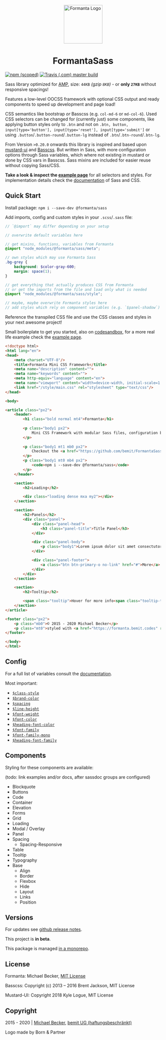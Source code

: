 <p align="center">
  <a href="https://formanta.bemit.codes" rel="noopener noreferrer" target="_blank"><img width="125" src="https://formanta.bemit.codes/formanta_logo.svg" alt="Formanta Logo"></a>
</p>

<h1 align="center">FormantaSass</h1>

[![npm (scoped)](https://img.shields.io/npm/v/@formanta/sass?style=flat-square)](https://www.npmjs.com/package/@formanta/sass)
[![Travis (.com) master build](https://img.shields.io/travis/com/bemit/Formanta/master?style=flat-square)](https://travis-ci.com/bemit/Formanta)

Sass library optimized for [AMP](https://amp.dev), size: `44KB` *(gzip `8KB`)* - or **only `27KB`** without responsive spacings!

Features a low-level OOCSS framework with optional CSS output and ready components to speed up development and page load!

CSS semantics like bootstrap *or* Basscss (e.g. `col-md-6` or `md-col-6`). Used CSS selectors can be changed for (currently just) some components, like applying button styles only to `.btn` and not on `.btn, button, input[type='button'], input[type='reset'], input[type='submit']` or using `.button`/`.button-round`/`.button-lg` instead of `.btn`/`.btn-round`/`.btn-lg`. 

From Version `>0.20.0` onwards this library is inspired and based upon [mustard-ui](https://kylelogue.github.io/mustard-ui) and [Basscss](https://basscss.com/). But written in Sass, with more configuration options through Sass variables, which where not existing in mustard or done by CSS vars in Basscss. Sass mixins are included for easier reuse without copying Sass/CSS.

**Take a look & inspect the [example page](https://formanta.bemit.codes)** for all selectors and styles. For implementation details check the [documentation](https://formanta.bemit.codes/docs/) of Sass and CSS.

## Quick Start

Install package: `npm i --save-dev @formanta/sass`

Add imports, config and custom styles in your `.scss`/`.sass` file:

```scss
// `@import` may differ depending on your setup

// overwrite default variables here

// get mixins, functions, variables from Formanta
@import "node_modules/@formanta/sass/meta";

// own styles which may use Formanta Sass
.bg-grey {
    background: $color-gray-600;
    margin: space(1);
}

// get everything that actually produces CSS from Formanta
// or get the imports from the file and load only what is needed
@import "node_modules/@formanta/sass/style";

// maybe, maybe overwrite Formanta styles here
// add styles which rely on component variables (e.g. `$panel-shadow`) (todo: change all vars to `meta`)
```

Reference the transpiled CSS file and use the CSS classes and styles in your next awesome project!

Small boilerplate to get you started, also on [codesandbox](https://codesandbox.io/s/formanta-starter-9onf2), for a more real life example check the [example page](https://formanta.bemit.codes).

```html
<!doctype html>
<html lang="en">
<head>
    <meta charset="UTF-8"/>
    <title>Formanta Mini CSS Framework</title>
    <meta name="description" content="">
    <meta name="keywords" content="">
    <meta http-equiv="language" content="en">
    <meta name="viewport" content="width=device-width, initial-scale=1.0">
    <link href="/style/main.css" rel="stylesheet" type="text/css"/>
</head>

<body>

<article class="px2">
    <header>
        <h1 class="bold normal mt4">Formanta</h1>
    
        <p class="body1 px2">
            Mini CSS Framework with modular Sass files, configuration by Sass or (some) CSS variables and <strong>especially made for <a href="https://amp.dev" rel="noreferrer noopener" target="_blank">AMP</a>!</strong>
        </p>
    
        <p class="body1 mt1 mb0 px2">
            Checkout the <a href="https://github.com/bemit/FormantaSass" rel="noreferrer noopener" class="italic">quick start, features and issues</a> of the current version.
        </p>
        <p class="body1 mt0 mb4 px2">
            <code>npm i --save-dev @formanta/sass</code>
        </p>
    </header>

    <section>
        <h2>Loading</h2>

        <div class="loading dense mxa my2"></div>
    </section>

    <section>
        <h2>Panels</h2>
        <div class="panel">
            <div class="panel-head">
                <h3 class="panel-title">Title Panel</h3>
            </div>

            <div class="panel-body">
                <p class="body1">Lorem ipsum dolor sit amet consectutor adispisci.</p>
            </div>

            <div class="panel-footer">
                <a class="btn btn-primary-o no-link" href="#">More</a>
            </div>
        </div>
    </section>

    <section>
        <h2>Tooltip</h2>

        <span class="tooltip">Hover for more info<span class="tooltip-text">awesome!</span></span>
    </section>
</article>

<footer class="px2">
    <p class="mb0">© 2015 - 2020 Michael Becker</p>
    <p class="mt0">styled with <a href="https://formanta.bemit.codes" rel="noreferrer noopener" target="_blank">Formanta</a></p>
</footer>

</body>
</html>
```

## Config

For a full list of variables consult the [documentation](https://formanta.bemit.codes/docs/).

Most important:

- [`$class-style`](https://formanta.bemit.codes/docs/#undefined-variable-class-style)
- [`$brand-color`](https://formanta.bemit.codes/docs/#vars:colors-variable-brand-color)
- [`$spacing`](https://formanta.bemit.codes/docs/#spacing-variable-spacing)
- [`$line-height`](https://formanta.bemit.codes/docs/#undefined-variable-line-height)
- [`$font-weight`](https://formanta.bemit.codes/docs/#undefined-variable-font-weight)
- [`$font-color`](https://formanta.bemit.codes/docs/#undefined-variable-font-color)
- [`$heading-font-color`](https://formanta.bemit.codes/docs/#undefined-variable-heading-font-color)
- [`$font-family`](https://formanta.bemit.codes/docs/#undefined-variable-font-family)
- [`$font-family-mono`](https://formanta.bemit.codes/docs/#undefined-variable-font-family-mono)
- [`$heading-font-family`](https://formanta.bemit.codes/docs/#undefined-variable-heading-font-family)

## Components

Styling for these components are available:

(todo: link examples and/or docs, after sassdoc groups are configured)

- Blockquote
- Buttons
- Code
- Container
- Elevation
- Forms
- Grid
- Loading
- Modal / Overlay
- Panel
- Spacing
    - Spacing-Responsive
- Table
- Tooltip
- Typography
- Base
    - Align
    - Border
    - Flexbox
    - Hide
    - Layout
    - Links
    - Position

## Versions

For updates see [github release notes](https://github.com/bemit/FormantaSass/releases).

This project is **in beta**.

This package is managed [in a monorepo](https://github.com/bemit/Formanta).

## License

Formanta: Michael Becker, [MIT License](LICENSE)

Basscss: Copyright (c) 2013 – 2016 Brent Jackson, MIT License

Mustard-UI: Copyright 2018 Kyle Logue, MIT License

## Copyright

2015 - 2020 | [Michael Becker](https://mlbr.xyz), [bemit UG (haftungsbeschränkt)](https://bemit.codes)

Logo made by Born & Partner
